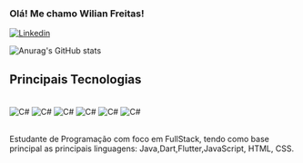 ### Olá! Me chamo Wilian Freitas! 

[![Linkedin](https://img.shields.io/badge/LinkedIn-0077B5?style=for-the-badge&logo=linkedin&logoColor=white)](https://www.linkedin.com/in/wilian-souza-freitas-8a73b0212/)


![Anurag's GitHub stats](https://github-readme-stats.vercel.app/api?username=WilianFreittas&show_icons=true&theme=onedark)

## Principais Tecnologias

<div style="display: inline_block"><br/>
    <img align="center" alt="C#" src="https://img.shields.io/badge/java-%23ED8B00.svg?style=for-the-badge&logo=openjdk&logoColor=white" />
    <img align="center" alt="C#" src="https://img.shields.io/badge/dart-%230175C2.svg?style=for-the-badge&logo=dart&logoColor=white" />
    <img align="center" alt="C#" src="https://img.shields.io/badge/Flutter-%2302569B.svg?style=for-the-badge&logo=Flutter&logoColor=white" />
    <img align="center" alt="C#" src="https://img.shields.io/badge/JavaScript-F7DF1E?style=for-the-badge&logo=javascript&logoColor=black" />
    <img align="center" alt="C#" src="https://img.shields.io/badge/HTML-239120?style=for-the-badge&logo=html5&logoColor=white" />
    <img align="center" alt="C#" src="https://img.shields.io/badge/CSS-239120?&style=for-the-badge&logo=css3&logoColor=white" />
</div><br/>

Estudante de Programação com foco em FullStack, tendo como base principal as principais linguagens: Java,Dart,Flutter,JavaScript, HTML, CSS. 


